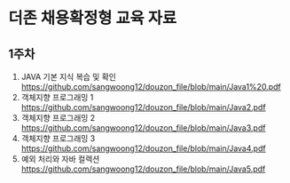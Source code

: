 # 더존 채용확정형 교육 자료

## 1주차

1. JAVA 기본 지식 복습 및 확인
https://github.com/sangwoong12/douzon_file/blob/main/Java1%20.pdf
2. 객체지향 프로그래밍 1
https://github.com/sangwoong12/douzon_file/blob/main/Java2.pdf
3. 객체지향 프로그래밍 2
https://github.com/sangwoong12/douzon_file/blob/main/Java3.pdf
4. 객체지향 프로그래밍 3
https://github.com/sangwoong12/douzon_file/blob/main/Java4.pdf
5. 예외 처리와 자바 컬렉션
https://github.com/sangwoong12/douzon_file/blob/main/Java5.pdf
